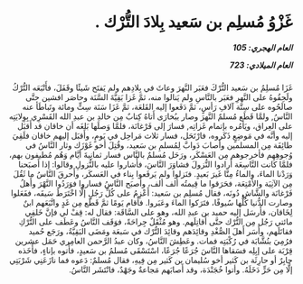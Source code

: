 <h1 dir="rtl">غَزْوُ مُسلِم بن سَعيد بِلادَ التُّرْك .</h1>

<h5 dir="rtl">العام الهجري:  105

العام الميلادي: 723

</h5>

<p dir="rtl">غَزَا مُسلِمُ بن سَعيد التُّرْكَ فعَبَر النَّهرَ وعاثَ في بِلادِهم ولم يَفتَح شَيئًا وقَفَلَ، فأَتْبَعَه التُّرْكُ ولَحِقُوهُ على النَّهرِ فعَبَر بالنَّاسِ ولم يَنالوا منه، ثمَّ غَزا بَقِيَّةَ السَّنَة وحاصَر افشين حتَّى صالَحُوه على سِتَّة آلافِ رَأسٍ، ثمَّ دَفَعوا إليه القَلعَة، ثمَّ غَزَا سَنَة سِتٍّ ومائة وتَباطَأ عنه النَّاسُ, ولمَّا قَطَع مُسلمٌ النَّهرَ وصار ببُخارَى أَتاهُ كِتابٌ مِن خالدِ بن عبدِ الله القَسْرِي بِوِلايَتِه على العِراق، ويَأمُره بإتمام غَزاتِه, فسارَ إلى فَرْغانَة، فلمَّا وَصلَها بَلغَه أن خاقان قد أَقبَل إليه وأنَّه في مَوضِعٍ ذَكَروه، فارْتَحَل، فسار ثلاث مَراحِل في يَومٍ، وأَقبَل إليهم خاقان فلَقِيَ طائِفَة مِن المسلمين وأَصابَ دَوابَّ لِمُسلمِ بن سَعيد، وقُتِلَ أخو غَوْزَك وثار النَّاسُ في وُجوهِهِم فأخرجوهم مِن العَسْكَر، ورَحَل مُسلمٌ بالنَّاس فسار ثمانِيةَ أيَّام وَهُم مُطيفون بهم، فلمَّا كانت التَّاسِعَة أَرادوا النُّزولَ فشاوَرَ النَّاسَ، فأَشاروا عليه بالنُّزولِ وقالوا: إذا أَصبَحنا وَرَدْنا الماءَ، والماءُ مِنَّا غَيرَ بَعيدٍ. فنَزلوا ولم يَرفَعوا بِناء في العَسكَر، وأَحرقَ النَّاسُ ما ثَقُلَ مِن الآنِيَة والأَمْتِعَة، فحَرَقوا ما قِيمتُه ألف ألف، وأَصبَح النَّاسُ فساروا فوَرَدُوا النَّهْرَ وأَهلُ فَرْغانَة والشَّاش دُونَه، فقال مُسلِم بن سَعيد: أَعْزِمُ على كُلِّ رَجُلٍ إلَّا اخْتَرَطَ سَيفَه، ففَعَلوا وصارت الدُّنيا كُلُّها سُيوفًا، فتَرَكوا الماءَ وعَبَروا. فأَقام يَومًا ثمَّ قَطَع مِن غَدٍ واتَّبَعَهم ابنٌ لِخَاقان، فأَرسَل إليه حميد بن عبدِ الله، وهو على السَّاقَة: فقال له: قِفْ لي فإنَّ خَلفِي مائتي رَجُل مِن التُّرْك حتَّى أُقاتِلَهم. وهو مُثْقَلٌ جِراحَةً، فوَقَف النَّاسُ وعَطَف على التُّرْكِ فقاتَلَهم، وأَسَر أَهلَ الصُّغْدِ وقائِدَهم وقائِدَ التُّرْك في سَبعَة ومَضَى البَقِيَّةُ، ورَجَع حُميد فرُمِيَ بنُشَّابَة في رُكْبَتِه فمات. وعَطِشَ النَّاسُ، وكان عبدُ الرَّحمن العامِري حَمَل عشرين قِرْبَة على إبِلِه فسَقاها النَّاسَ جُرَعًا جُرَعًا، اسْتَسْقَى مُسلمُ بن سَعيدٍ، فأَتوه بإناءٍ، فأَخَذه جابِرٌ أو حارِثَة بن كَثير أخو سُليمان بن كَثير مِن فِيهِ، فقال مُسلمٌ: دَعوه فما نازَعَنِي شَرْبَتِي إلَّا مِن حَرٍّ دَخَلَهُ. وأتوا خُجَنْدَة، وقد أَصابَهم مَجاعةٌ وجَهْدٌ، فانْتَشَر النَّاسُ.</p></br>
